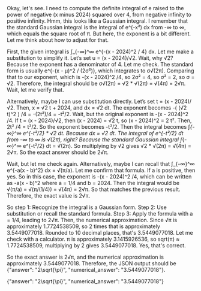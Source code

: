 <think>
Okay, let's see. I need to compute the definite integral of e raised to the power of negative (x minus 2024) squared over 4, from negative infinity to positive infinity. Hmm, this looks like a Gaussian integral. I remember that the standard Gaussian integral is the integral of e^(-x²) dx from -∞ to ∞, which equals the square root of π. But here, the exponent is a bit different. Let me think about how to adjust for that.

First, the given integral is ∫_{-∞}^∞ e^{-(x - 2024)^2 / 4} dx. Let me make a substitution to simplify it. Let’s set u = (x - 2024)/√2. Wait, why √2? Because the exponent has a denominator of 4. Let me check. The standard form is usually e^{-(x - μ)^2 / (2σ²)}, which integrates to σ√(2π). Comparing that to our exponent, which is -(x - 2024)^2 /4, so 2σ² = 4, so σ² = 2, so σ = √2. Therefore, the integral should be σ√(2π) = √2 * √(2π) = √(4π) = 2√π. Wait, let me verify that.

Alternatively, maybe I can use substitution directly. Let’s set t = (x - 2024)/√2. Then, x = √2 t + 2024, and dx = √2 dt. The exponent becomes -( (√2 t)^2 ) /4 = -(2t²)/4 = -t²/2. Wait, but the original exponent is -(x - 2024)^2 /4. If t = (x - 2024)/√2, then (x - 2024) = √2 t, so (x - 2024)^2 = 2 t². Then, 2t² /4 = t²/2. So the exponent becomes -t²/2. Then the integral becomes ∫_{-∞}^∞ e^{-t²/2} * √2 dt. Because dx = √2 dt. The integral of e^{-t²/2} dt from -∞ to ∞ is √(2π), right? Because the standard Gaussian integral ∫_{-∞}^∞ e^{-t²/2} dt = √(2π). So multiplying by √2 gives √2 * √(2π) = √(4π) = 2√π. So the exact answer should be 2√π.

Wait, but let me check again. Alternatively, maybe I can recall that ∫_{-∞}^∞ e^{-a(x - b)^2} dx = √(π/a). Let me confirm that formula. If a is positive, then yes. So in this case, the exponent is -(x - 2024)^2 /4, which can be written as -a(x - b)^2 where a = 1/4 and b = 2024. Then the integral would be √(π/a) = √(π/(1/4)) = √(4π) = 2√π. So that matches the previous result. Therefore, the exact value is 2√π.

So step 1: Recognize the integral is a Gaussian form. Step 2: Use substitution or recall the standard formula. Step 3: Apply the formula with a = 1/4, leading to 2√π. Then, the numerical approximation. Since √π is approximately 1.7724538509, so 2 times that is approximately 3.5449077018. Rounded to 10 decimal places, that's 3.5449077018. Let me check with a calculator. π is approximately 3.1415926536, so sqrt(π) ≈ 1.7724538509, multiplying by 2 gives 3.5449077018. Yes, that's correct.

So the exact answer is 2√π, and the numerical approximation is approximately 3.5449077018. Therefore, the JSON output should be {"answer": "2\\sqrt{\\pi}", "numerical_answer": "3.5449077018"}.
</think>

{"answer": "2\\sqrt{\\pi}", "numerical_answer": "3.5449077018"}